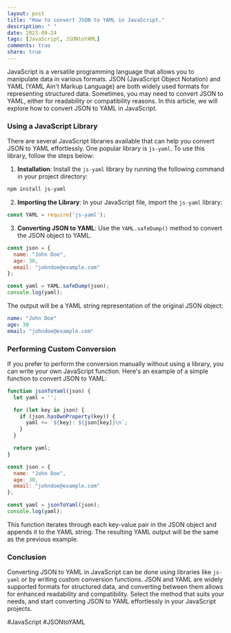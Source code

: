 ```yaml
---
layout: post
title: "How to convert JSON to YAML in JavaScript."
description: " "
date: 2023-09-24
tags: [JavaScript, JSONtoYAML]
comments: true
share: true
---
```


JavaScript is a versatile programming language that allows you to manipulate data in various formats. JSON (JavaScript Object Notation) and YAML (YAML Ain't Markup Language) are both widely used formats for representing structured data. Sometimes, you may need to convert JSON to YAML, either for readability or compatibility reasons. In this article, we will explore how to convert JSON to YAML in JavaScript.

### Using a JavaScript Library

There are several JavaScript libraries available that can help you convert JSON to YAML effortlessly. One popular library is `js-yaml`. To use this library, follow the steps below:

1. **Installation**: Install the `js-yaml` library by running the following command in your project directory:

```bash
npm install js-yaml
```

2. **Importing the Library**: In your JavaScript file, import the `js-yaml` library:

```javascript
const YAML = require('js-yaml');
```

3. **Converting JSON to YAML**: Use the `YAML.safeDump()` method to convert the JSON object to YAML.

```javascript
const json = {
  name: "John Doe",
  age: 30,
  email: "johndoe@example.com"
};

const yaml = YAML.safeDump(json);
console.log(yaml);
```

The output will be a YAML string representation of the original JSON object:

```yaml
name: "John Doe"
age: 30
email: "johndoe@example.com"
```

### Performing Custom Conversion

If you prefer to perform the conversion manually without using a library, you can write your own JavaScript function. Here's an example of a simple function to convert JSON to YAML:

```javascript
function jsonToYaml(json) {
  let yaml = '';

  for (let key in json) {
    if (json.hasOwnProperty(key)) {
      yaml += `${key}: ${json[key]}\n`;
    }
  }

  return yaml;
}

const json = {
  name: "John Doe",
  age: 30,
  email: "johndoe@example.com"
};

const yaml = jsonToYaml(json);
console.log(yaml);
```

This function iterates through each key-value pair in the JSON object and appends it to the YAML string. The resulting YAML output will be the same as the previous example.

### Conclusion

Converting JSON to YAML in JavaScript can be done using libraries like `js-yaml` or by writing custom conversion functions. JSON and YAML are widely supported formats for structured data, and converting between them allows for enhanced readability and compatibility. Select the method that suits your needs, and start converting JSON to YAML effortlessly in your JavaScript projects.

\#JavaScript #JSONtoYAML